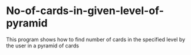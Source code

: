 # No-of-cards-in-given-level-of-pyramid
This program shows how to find number of cards in the specified level by the user in a pyramid of cards

